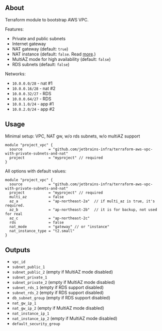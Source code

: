 ## About
Terraform module to bootstrap AWS VPC. 

Features:
* Private and public subnets
* Internet gateway
* NAT gateway (default: `true`)
* NAT instance (default: `false`. Read [more](https://docs.aws.amazon.com/AmazonVPC/latest/UserGuide/vpc-nat-comparison.html).)
* MultiAZ mode for high availability (default: `false`) 
* RDS subnets (default: `false`)

Networks:
- `10.0.0.0/28` - nat #1
- `10.0.0.16/28` - nat #2
- `10.0.0.32/27` - RDS
- `10.0.0.64/27` - RDS
- `10.0.1.0/24` - app #1
- `10.0.2.0/24` - app #2

## Usage

Minimal setup: VPC, NAT gw, w/o rds subnets, w/o multiAZ support 
```
module "project_vpc" {
  source            = "github.com/jetbrains-infra/terraform-aws-vpc-with-private-subnets-and-nat"
  project           = "myproject" // required
}
```

All options with default values:
```
module "project_vpc" {
  source            = "github.com/jetbrains-infra/terraform-aws-vpc-with-private-subnets-and-nat"
  project           = "myproject" // required
  multi_az          = false
  az_a              = "ap-northeast-2a"  // if multi_az is true, it's required.
  az_b              = "ap-northeast-2b"  // it is for backup, not used for real
  az_c              = "ap-northeast-2c"  
  rds               = false
  nat_mode          = "gateway" // or "instance"
  nat_instance_type = "t2.small"
}
```

## Outputs

* `vpc_id` 
* `subnet_public_1`
* `subnet_public_2` (empty if MultiAZ mode disabled)
* `subnet_private_1`
* `subnet_private_2` (empty if MultiAZ mode disabled)
* `subnet_rds_1` (empty if RDS support disabled)
* `subnet_rds_2` (empty if RDS support disabled)
* `db_subnet_group` (empty if RDS support disabled)
* `nat_gw_ip_1` 
* `nat_gw_ip_2` (empty if MultiAZ mode disabled)
* `nat_instance_ip_1` 
* `nat_instance_ip_2` (empty if MultiAZ mode disabled)
* `default_security_group` 
